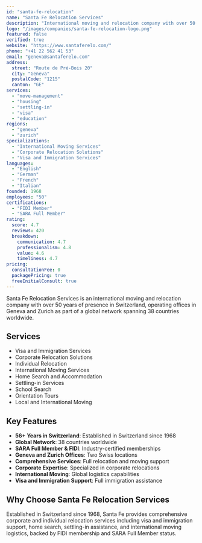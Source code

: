 ```yaml
---
id: "santa-fe-relocation"
name: "Santa Fe Relocation Services"
description: "International moving and relocation company with over 50 years in Switzerland, offering comprehensive employee relocation solutions with global reach across 38 countries."
logo: "/images/companies/santa-fe-relocation-logo.png"
featured: false
verified: true
website: "https://www.santaferelo.com/"
phone: "+41 22 562 41 53"
email: "geneva@santaferelo.com"
address:
  street: "Route de Pré-Bois 20"
  city: "Geneva"
  postalCode: "1215"
  canton: "GE"
services:
  - "move-management"
  - "housing"
  - "settling-in"
  - "visa"
  - "education"
regions:
  - "geneva"
  - "zurich"
specializations:
  - "International Moving Services"
  - "Corporate Relocation Solutions"
  - "Visa and Immigration Services"
languages:
  - "English"
  - "German"
  - "French"
  - "Italian"
founded: 1968
employees: "50"
certifications:
  - "FIDI Member"
  - "SARA Full Member"
rating:
  score: 4.7
  reviews: 420
  breakdown:
    communication: 4.7
    professionalism: 4.8
    value: 4.6
    timeliness: 4.7
pricing:
  consultationFee: 0
  packagePricing: true
  freeInitialConsult: true
---
```


Santa Fe Relocation Services is an international moving and relocation company with over 50 years of presence in Switzerland, operating offices in Geneva and Zurich as part of a global network spanning 38 countries worldwide.

## Services

- Visa and Immigration Services
- Corporate Relocation Solutions
- Individual Relocation
- International Moving Services
- Home Search and Accommodation
- Settling-in Services
- School Search
- Orientation Tours
- Local and International Moving

## Key Features

- **56+ Years in Switzerland**: Established in Switzerland since 1968
- **Global Network**: 38 countries worldwide
- **SARA Full Member & FIDI**: Industry-certified memberships
- **Geneva and Zurich Offices**: Two Swiss locations
- **Comprehensive Services**: Full relocation and moving support
- **Corporate Expertise**: Specialized in corporate relocations
- **International Moving**: Global logistics capabilities
- **Visa and Immigration Support**: Full immigration assistance

## Why Choose Santa Fe Relocation Services

Established in Switzerland since 1968, Santa Fe provides comprehensive corporate and individual relocation services including visa and immigration support, home search, settling-in assistance, and international moving logistics, backed by FIDI membership and SARA Full Member status.
